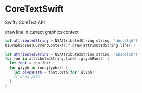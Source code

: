 # CoreTextSwift

Swifty CoreText API

draw line in currect graphics context

```swift
let attributedString = NSAttributedString(string: "abcdefgh")
UIGraphicsGetCurrentContext()?.draw(attributedString.line())
```



```swift
let attributedString = NSAttributedString(string: "abcdefgh")
for run in attributedString.line().glyphRuns() {
  let font = run.font
  for glyph in run.glyphs() {
    let glyphPath = font.path(for: glyph)
    // draw path
  }
}
```
